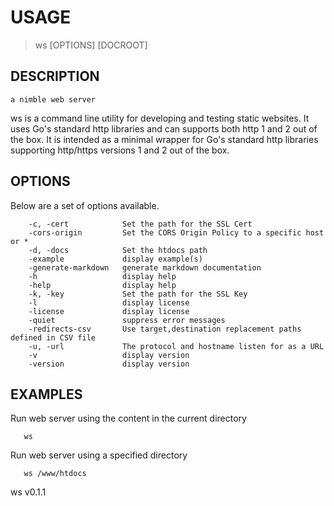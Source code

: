 
# USAGE

>	ws \[OPTIONS\] \[DOCROOT\]

## DESCRIPTION

	a nimble web server

ws is a command line utility for developing and testing static websites.
It uses Go's standard http libraries and can supports both http 1 and 2
out of the box.  It is intended as a minimal wrapper for Go's standard
http libraries supporting http/https versions 1 and 2 out of the box.

## OPTIONS

Below are a set of options available.

```
    -c, -cert            Set the path for the SSL Cert
    -cors-origin         Set the CORS Origin Policy to a specific host or *
    -d, -docs            Set the htdocs path
    -example             display example(s)
    -generate-markdown   generate markdown documentation
    -h                   display help
    -help                display help
    -k, -key             Set the path for the SSL Key
    -l                   display license
    -license             display license
    -quiet               suppress error messages
    -redirects-csv       Use target,destination replacement paths defined in CSV file
    -u, -url             The protocol and hostname listen for as a URL
    -v                   display version
    -version             display version
```


## EXAMPLES

Run web server using the content in the current directory

```
   ws
```

Run web server using a specified directory

```
   ws /www/htdocs
```

ws v0.1.1

